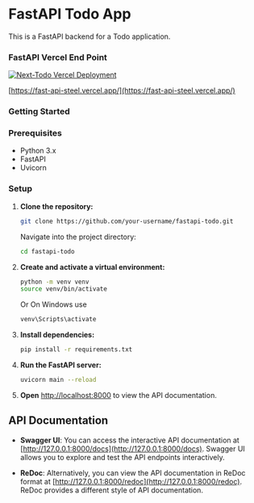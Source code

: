 # FastAPI Todo App

This is a FastAPI backend for a Todo application.

### FastAPI Vercel End Point

[![Next-Todo Vercel Deployment](https://img.shields.io/badge/Deployment-Vercel-000000?style=for-the-badge&logo=vercel&logoColor=white)](https://fast-api-steel.vercel.app/)

[https://fast-api-steel.vercel.app/](https://fast-api-steel.vercel.app/)

### Getting Started

### Prerequisites

- Python 3.x
- FastAPI
- Uvicorn

### Setup

1. **Clone the repository:**

   ```bash
   git clone https://github.com/your-username/fastapi-todo.git
   ```

   Navigate into the project directory:

   ```bash
   cd fastapi-todo
   ```

2. **Create and activate a virtual environment:**

   ```bash
   python -m venv venv
   source venv/bin/activate
   ```

   Or On Windows use

   ```bash
   venv\Scripts\activate
   ```

3. **Install dependencies:**

   ```bash
   pip install -r requirements.txt
   ```

4. **Run the FastAPI server:**

   ```bash
   uvicorn main --reload
   ```

5. **Open** [http://localhost:8000](http://localhost:8000) to view the API documentation.

## API Documentation

- **Swagger UI**: You can access the interactive API documentation at [http://127.0.0.1:8000/docs](http://127.0.0.1:8000/docs). Swagger UI allows you to explore and test the API endpoints interactively.

- **ReDoc**: Alternatively, you can view the API documentation in ReDoc format at [http://127.0.0.1:8000/redoc](http://127.0.0.1:8000/redoc). ReDoc provides a different style of API documentation.
